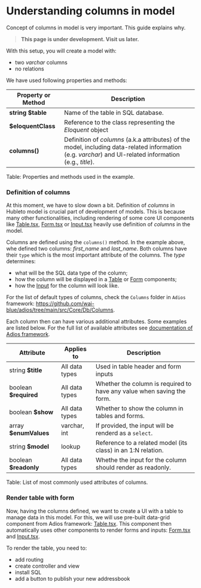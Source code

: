 # Understanding columns in model

Concept of columns in model is very important. This guide explains why.

> **This page is under development. Visit us later.**




With this setup, you will create a model with:

  * two *varchar* columns
  * no relations

We have used following properties and methods:

| Property or Method | Description                                                                                                                           |
| ------------------ | ------------------------------------------------------------------------------------------------------------------------------------- |
| **string $table**  | Name of the table in SQL database.                                                                                                    |
| **$eloquentClass** | Reference to the class representing the *Eloquent* object                                                                             |
| **columns()**      | Definition of *columns* (a.k.a attributes) of the model, including data-related information (e.g. *varchar*) and UI-related information (e.g., *title*). |

Table: Properties and methods used in the example.

### Definition of columns

At this moment, we have to slow down a bit. Definition of *columns* in Hubleto model is crucial part of development of models. This is because many other functionalities, including rendering of some core UI components like [Table.tsx](https://github.com/wai-blue/adios/blob/main/src/Components/Table.tsx), [Form.tsx](https://github.com/wai-blue/adios/blob/main/src/Components/Form.tsx) or [Input.tsx](https://github.com/wai-blue/adios/blob/main/src/Components/Input.tsx) heavily use definition of *columns* in the model.

Columns are defined using the `columns()` method. In the example above, whe defined two columns: *first_name* and *last_name*. Both columns have their `type` which is the most important attribute of the columns. The *type* determines:

  * what will be the SQL data type of the column;
  * how the column will be displayed in a [Table](https://github.com/wai-blue/adios/blob/main/src/Components/Table.tsx) or [Form](https://github.com/wai-blue/adios/blob/main/src/Components/Form.tsx) components;
  * how the [Input](https://github.com/wai-blue/adios/blob/main/src/Components/Input.tsx) for the column will look like.

For the list of default types of columns, check the `Columns` folder in `Adios` framework: https://github.com/wai-blue/adios/tree/main/src/Core/Db/Columns.

Each column then can have various additional attributes. Some examples are listed below. For the full list of available attributes see [documentation of Adios framework](https://github.com/wai-blue/adios/tree/main/docs/pages).

| Attribute             | Applies to     | Description                                                            |
| --------------------- | -------------- | ---------------------------------------------------------------------- |
| string **$title**     | All data types | Used in table header and form inputs                                   |
| boolean **$required** | All data types | Whether the column is required to have any value when saving the form. |
| boolean **$show**     | All data types | Whether to show the column in tables and forms.                        |
| array **$enumValues** | varchar, int   | If provided, the input will be renderd as a `select`.                  |
| string **$model**     | lookup         | Reference to a related model (its class) in an 1:N relation.           |
| boolean **$readonly** | All data types | Whethe the input for the column should render as readonly.             |

Table: List of most commonly used attributes of columns.

### Render table with form

Now, having the columns defined, we want to create a UI with a table to manage data in this model. For this, we will use pre-built data-grid component from Adios framework: [Table.tsx](https://github.com/wai-blue/adios/blob/main/src/Components/Table.tsx). This component then automatically uses other components to render forms and inputs: [Form.tsx](https://github.com/wai-blue/adios/blob/main/src/Components/Form.tsx) and [Input.tsx](https://github.com/wai-blue/adios/blob/main/src/Components/Input.tsx).

To render the table, you need to:

  * add routing
  * create controller and view
  * install SQL
  * add a button to publish your new addressbook
